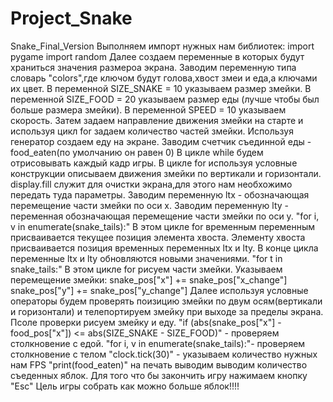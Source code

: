 # Project_Snake
Snake_Final_Version
Выполняем импорт нужных нам библиотек:
import pygame
import random
Далее создаем переменные в которых будут храниться значения размероа экрана.
Заводим переменную типа словарь "colors",где ключом будут голова,хвост змеи и еда,а ключами их цвет.
В переменной SIZE_SNAKE = 10 указываем размер змейки.
В переменной SIZE_FOOD = 20 указываем размер еды (лучше чтобы был больше размера змейки).
В переменной SPEED = 10 указываем скорость.
Затем задаем направление движения змейки на старте и используя цикл for задаем количество частей змейки.
Используя генератор создаем еду на экране.
Заводим счетчик съединной еды - food_eaten(по умолчанию он равен 0)
В цикле while будем отрисовывать каждый кадр игры.
В цикле for используя условные конструкции описываем движения змейки по вертикали и горизонтали.
display.fill служит для очистки экрана,для этого нам необхожимо передать туда параметры.
Заводим переменную ltx - обозначающая перемещение части змейки по оси x.
Заводим переменную lty - переменная обозначающая перемещение части змейки по оси y.
"for i, v in enumerate(snake_tails):"
В этом цикле for временным переменным присваивается текущее позиция элемента хвоста.
Элементу хвоста присваивается позиция временных переменных ltx и lty.
В конце цикла переменные ltx и lty обновляются новыми значениями.
"for t in snake_tails:"
В этом цикле for рисуем части змейки.
Указываем перемещение змейки:
    snake_pos["x"] += snake_pos["x_change"]
    snake_pos["y"] += snake_pos["y_change"]
Далее используя условные операторы будем проверять поизицию змейки по двум осям(вертикали и горизонтали) и телепортируем змейку при выходе за пределы экрана.
Псоле проверки рисуем змейку и еду.
"if (abs(snake_pos["x"] - food_pos["x"]) <= abs(SIZE_SNAKE - SIZE_FOOD)" - проверяем столкновение с едой.
"for i, v in enumerate(snake_tails):"- проверяем столкновение с телом
"clock.tick(30)" - указываем количество нужных нам FPS
"print(food_eaten)" на печать выводим выводим количество съеденных яблок.
Для того что бы закончить игру нажимаем кнопку "Esc"
Цель игры собрать как можно больше яблок!!!!
